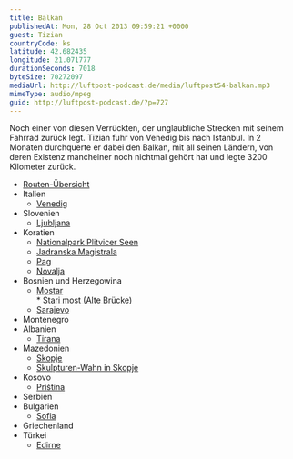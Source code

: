```yaml
---
title: Balkan
publishedAt: Mon, 28 Oct 2013 09:59:21 +0000
guest: Tizian
countryCode: ks
latitude: 42.682435
longitude: 21.071777
durationSeconds: 7018
byteSize: 70272097
mediaUrl: http://luftpost-podcast.de/media/luftpost54-balkan.mp3
mimeType: audio/mpeg
guid: http://luftpost-podcast.de/?p=727
---
```


Noch einer von diesen Verrückten, der unglaubliche Strecken mit seinem Fahrrad zurück legt. Tizian fuhr von Venedig bis nach Istanbul. In 2 Monaten durchquerte er dabei den Balkan, mit all seinen Ländern, von deren Existenz mancheiner noch nichtmal gehört hat und legte 3200 Kilometer zurück. 
* [Routen-Übersicht](https://mapsengine.google.com/map/u/0/edit?mid=zGBygW91MfwA.kIYBP3laNPhg)
* Italien  
   * [Venedig](http://de.wikipedia.org/wiki/Venedig)
* Slovenien  
   * [Ljubljana](http://de.wikipedia.org/wiki/Ljubljana)
* Koratien  
   * [Nationalpark Plitvicer Seen](http://de.wikipedia.org/wiki/Plitvicer%5FSeen)  
   * [Jadranska Magistrala](http://de.wikipedia.org/wiki/Jadranska%5FMagistrala)  
   * [Pag](http://de.wikipedia.org/wiki/Pag)  
   * [Novalja](http://de.wikipedia.org/wiki/Novalja)
* Bosnien und Herzegowina  
   * [Mostar](http://de.wikipedia.org/wiki/Mostar)  
         * [Stari most (Alte Brücke)](http://de.wikipedia.org/wiki/Stari%5Fmost)  
   * [Sarajevo](http://de.wikipedia.org/wiki/Sarajevo)
* Montenegro
* Albanien  
   * [Tirana](http://de.wikipedia.org/wiki/Tirana)
* Mazedonien  
   * [Skopje](http://de.wikipedia.org/wiki/Skopje)  
   * [Skulpturen-Wahn in Skopje](http://www.tagesschau.de/videoblog/in%5Fwien%5Ffaengt%5Fder%5Fbalkan%5Fan/skopje-statuen100.html)
* Kosovo  
   * [Priština](http://de.wikipedia.org/wiki/Pri%C5%A1tina)
* Serbien
* Bulgarien  
   * [Sofia](http://de.wikipedia.org/wiki/Sofia)
* Griechenland
* Türkei  
   * [Edirne](http://de.wikipedia.org/wiki/Edirne)
